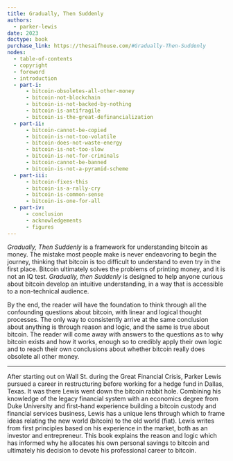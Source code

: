 ```yaml
---
title: Gradually, Then Suddenly
authors:
  - parker-lewis
date: 2023
doctype: book
purchase_link: https://thesaifhouse.com/#Gradually-Then-Suddenly
nodes:
  - table-of-contents
  - copyright
  - foreword
  - introduction
  - part-i:
      - bitcoin-obsoletes-all-other-money
      - bitcoin-not-blockchain
      - bitcoin-is-not-backed-by-nothing
      - bitcoin-is-antifragile
      - bitcoin-is-the-great-definancialization
  - part-ii:
      - bitcoin-cannot-be-copied
      - bitcoin-is-not-too-volatile
      - bitcoin-does-not-waste-energy
      - bitcoin-is-not-too-slow
      - bitcoin-is-not-for-criminals
      - bitcoin-cannot-be-banned
      - bitcoin-is-not-a-pyramid-scheme
  - part-iii:
      - bitcoin-fixes-this
      - bitcoin-is-a-rally-cry
      - bitcoin-is-common-sense
      - bitcoin-is-one-for-all
  - part-iv:
      - conclusion
      - acknowledgements
      - figures
---
```


_Gradually, Then Suddenly_ is a framework for understanding bitcoin as money. The mistake most people make is never endeavoring to begin the journey, thinking that bitcoin is too difficult to understand to even try in the first place. Bitcoin ultimately solves the problems of printing money, and it is not an IQ test. _Gradually, then Suddenly_ is designed to help anyone curious about bitcoin develop an intuitive understanding, in a way that is accessible to a non-technical audience.

By the end, the reader will have the foundation to think through all the confounding questions about bitcoin, with linear and logical thought processes. The only way to consistently arrive at the same conclusion about anything is through reason and logic, and the same is true about bitcoin. The reader will come away with answers to the questions as to why bitcoin exists and how it works, enough so to credibly apply their own logic and to reach their own conclusions about whether bitcoin really does obsolete all other money.

---

After starting out on Wall St. during the Great Financial Crisis, Parker Lewis pursued a career in restructuring before working for a hedge fund in Dallas, Texas. It was there Lewis went down the bitcoin rabbit hole. Combining his knowledge of the legacy financial system with an economics degree from Duke University and first-hand experience building a bitcoin custody and financial services business, Lewis has a unique lens through which to frame ideas relating the new world (bitcoin) to the old world (fiat). Lewis writes from first principles based on his experience in the market, both as an investor and entrepreneur. This book explains the reason and logic which has informed why he allocates his own personal savings to bitcoin and ultimately his decision to devote his professional career to bitcoin.
